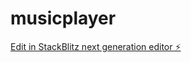 # musicplayer

[Edit in StackBlitz next generation editor ⚡️](https://stackblitz.com/~/github.com/SBprince/musicplayer)